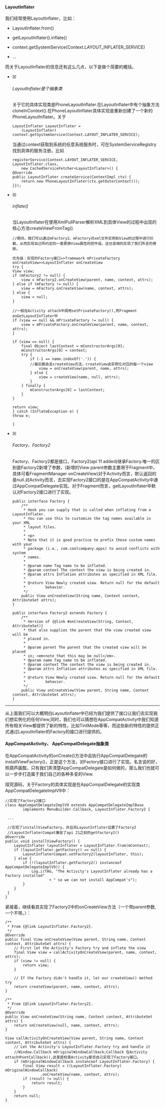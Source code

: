 #### LayoutInflater

 我们经常使用LayoutInflater，比如：

 - LayoutInflater.from()

 - getLayoutInflater().inflate()
 - context.getSystemService(Context.LAYOUT_INFLATER_SERVICE)
 - ...

 而关于LayoutInflater的信息还有这么几点，以下是做个简要的概括。

 - [x] ###### LayoutInflater是个抽象类

   关于它的具体实现类是PhoneLayoutInflater.在LayoutInflater中有个抽象方法cloneInContext().在PhoneLayoutInflater具体实现是重新创建了一个新的PhoneLayoutInflater。关于

   ```
   LayoutInflater LayoutInflater =
       (LayoutInflater) context.getSystemService(Context.LAYOUT_INFLATER_SERVICE);
   ```

   当通过context获取到系统的任意系统服务时，可在SystemServiceRegistry找到具体的服务注册。比如

   ```
   registerService(Context.LAYOUT_INFLATER_SERVICE, LayoutInflater.class,
       new CachedServiceFetcher<LayoutInflater>() {
   @Override
   public LayoutInflater createService(ContextImpl ctx) {
       return new PhoneLayoutInflater(ctx.getOuterContext());
   }});
   ```

- [x] ###### inflate() 

  当LayoutInflater在使用XmlPullParser解析XML到具体View的过程中出现的核心方法createViewFromTag().

  ```
  //期间，我们可以通过mFactory2、mFactory对xml文件实例到View的过程中进行拦截，从而实现自己所约定的一套更换View属性的控件组，这也变相的实现了我们所言的换肤。
  
  优先级：实现的Factory接口>>framework mPrivateFactory onCreateView>>LayoutInflater onCreateView
  try {
  View view;
  if (mFactory2 != null) {
      view = mFactory2.onCreateView(parent, name, context, attrs);
  } else if (mFactory != null) {
      view = mFactory.onCreateView(name, context, attrs);
  } else {
      view = null;
  }
  
  //一般在Activity attach中调用setPrivateFactory(),而Fragment onGetLayoutInflater中
  if (view == null && mPrivateFactory != null) {
      view = mPrivateFactory.onCreateView(parent, name, context, attrs);
  }
  
  if (view == null) {
      final Object lastContext = mConstructorArgs[0];
      mConstructorArgs[0] = context;
      try {
          if (-1 == name.indexOf('.')) {
          //最后都会走createView方法，createView会实例化对应的每一个view
              view = onCreateView(parent, name, attrs);
          } else {
              view = createView(name, null, attrs);
          }
      } finally {
          mConstructorArgs[0] = lastContext;
      }
  }
  
  return view;
  } catch (InflateException e) {
  throw e;
  
  } 
  ```

- [x] ###### Factory、Factory2

  Factory、Factory2都是接口，Factory2(api 11 added)继承Factory.唯一的区别是Factory2新增了参数，(新增的View parent参数主要用于Fragment中，具体可看FragmentManager onCreateView)对于Activity而言，默认返回的是null.对Activity而言，去实现Factory2接口的是在AppCompatActivity中通过AppCompatDelegate实现。对于Fragment而言，getLayoutInflater中默认对Factory2接口进行了实现。

  ```
  public interface Factory {
      /**
       * Hook you can supply that is called when inflating from a LayoutInflater.
       * You can use this to customize the tag names available in your XML
       * layout files.
       *
       * <p>
       * Note that it is good practice to prefix these custom names with your
       * package (i.e., com.coolcompany.apps) to avoid conflicts with system
       * names.
       *
       * @param name Tag name to be inflated.
       * @param context The context the view is being created in.
       * @param attrs Inflation attributes as specified in XML file.
       *
       * @return View Newly created view. Return null for the default
       *         behavior.
       */
      public View onCreateView(String name, Context context, AttributeSet attrs);
  }
  
  public interface Factory2 extends Factory {
      /**
       * Version of {@link #onCreateView(String, Context, AttributeSet)}
       * that also supplies the parent that the view created view will be
       * placed in.
       *
       * @param parent The parent that the created view will be placed
       * in; <em>note that this may be null</em>.
       * @param name Tag name to be inflated.
       * @param context The context the view is being created in.
       * @param attrs Inflation attributes as specified in XML file.
       *
       * @return View Newly created view. Return null for the default
       *         behavior.
       */
      public View onCreateView(View parent, String name, Context context, AttributeSet attrs);
  }
  ```

---

从上面我们可以大概明白LayoutInflater中已经为我们提供了接口让我们去实现我们想实例化的任何View,同时，我们也可以猜想在AppCompatActivity中我们知道所有相关View都提供了新的特性，比如TintMode等等，而这些新的特性的提供正式通过LayoutInflater的Factory的接口进行提供的。

#### AppCompatActivity、 AppCompatDelegate抽象类

在AppCompatActivity的onCreate()方法中会执行AppCompatDelegate的installViewFactory()，正是这个方法，对Factory接口进行了实现。名言说的好，照葫芦画瓢，只有我们弄清楚AppCompatDelegate是如何做的，那么我们也就可以一步步打造属于我们自己的各种多变的View.

探究源码，关于Factory的具体实现是在AppCompatDelegate的实现类AppCompatDelegateImplV9中：

```
//实现了Factory2接口
class AppCompatDelegateImplV9 extends AppCompatDelegateImplBase
        implements MenuBuilder.Callback, LayoutInflater.Factory2 {
        
 ...
 
 //实现了installViewFactory，并且将LayoutInflater设置了Factory2
 //LayoutInflaterCompat兼容了api 21之前的getFactory2()
@Override
public void installViewFactory() {
    LayoutInflater layoutInflater = LayoutInflater.from(mContext);
    if (layoutInflater.getFactory() == null) {
        LayoutInflaterCompat.setFactory2(layoutInflater, this);
    } else {
        if (!(layoutInflater.getFactory2() instanceof AppCompatDelegateImplV9)) {
            Log.i(TAG, "The Activity's LayoutInflater already has a Factory installed"
                    + " so we can not install AppCompat's");
        }
    }
 }
}
```

紧接着，继续看其实现了Factory2中的onCreateView方法（一个带parent参数,一个不带。）：

```
/**
 * From {@link LayoutInflater.Factory2}.
 */
@Override
public final View onCreateView(View parent, String name, Context context, AttributeSet attrs) {
    // First let the Activity's Factory try and inflate the view
    final View view = callActivityOnCreateView(parent, name, context, attrs);
    if (view != null) {
        return view;
    }

    // If the Factory didn't handle it, let our createView() method try
    return createView(parent, name, context, attrs);
}

/**
 * From {@link LayoutInflater.Factory2}.
 */
@Override
public View onCreateView(String name, Context context, AttributeSet attrs) {
    return onCreateView(null, name, context, attrs);
}

View callActivityOnCreateView(View parent, String name, Context context, AttributeSet attrs) {
    // Let the Activity's LayoutInflater.Factory try and handle it
    //Window.Callback mOriginalWindowCallback;Callback 在Activity attach中setCallback(),这里是检查Activity是否自己实现了Factory接口。
    if (mOriginalWindowCallback instanceof LayoutInflater.Factory) {
        final View result = ((LayoutInflater.Factory) mOriginalWindowCallback)
                .onCreateView(name, context, attrs);
        if (result != null) {
            return result;
        }
    }
    return null;
}
```